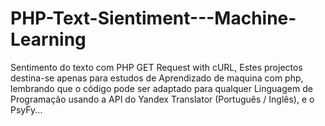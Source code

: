 # PHP-Text-Sientiment---Machine-Learning

<p>Sentimento do texto com PHP GET Request with cURL, Estes projectos destina-se apenas para estudos de Aprendizado de maquina com php, lembrando que o código pode ser adaptado para qualquer Linguagem de Programação usando a API do Yandex Translator (Português / Inglês), e o PsyFy...</p>
